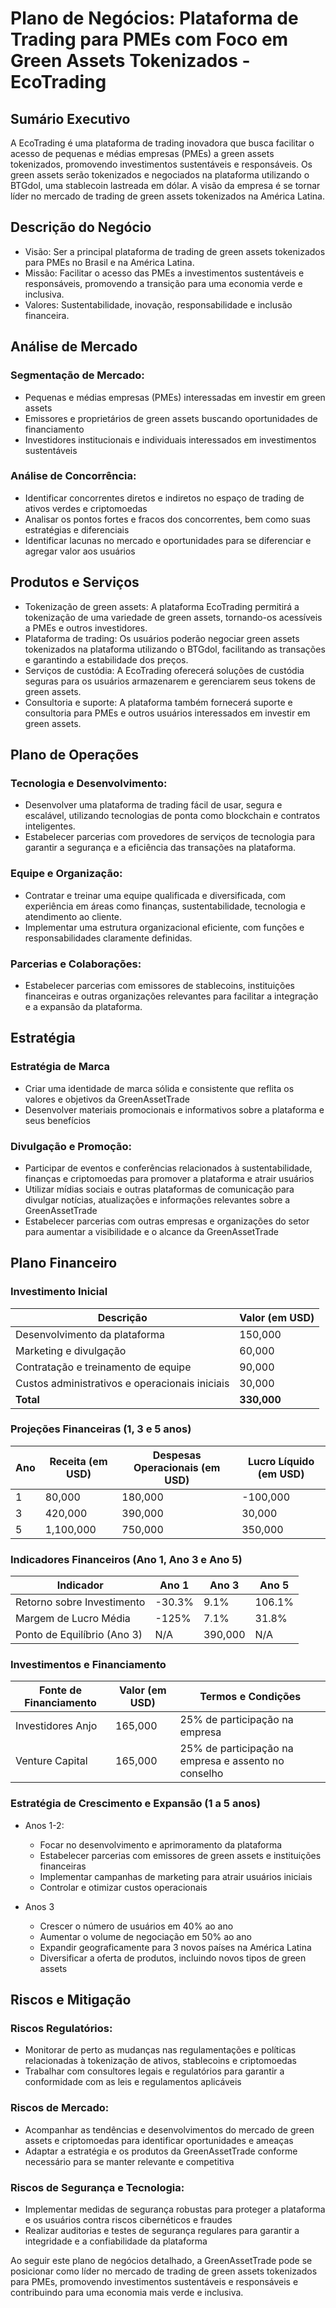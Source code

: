 # Plano de Negócios: Plataforma de Trading para PMEs com Foco em Green Assets Tokenizados - EcoTrading

## Sumário Executivo

A EcoTrading é uma plataforma de trading inovadora que busca facilitar o acesso de pequenas e médias empresas (PMEs) a green assets tokenizados, promovendo investimentos sustentáveis e responsáveis. Os green assets serão tokenizados e negociados na plataforma utilizando o BTGdol, uma stablecoin lastreada em dólar. A visão da empresa é se tornar líder no mercado de trading de green assets tokenizados na América Latina.

## Descrição do Negócio

* Visão: Ser a principal plataforma de trading de green assets tokenizados para PMEs no Brasil e na América Latina.
* Missão: Facilitar o acesso das PMEs a investimentos sustentáveis e responsáveis, promovendo a transição para uma economia verde e inclusiva.
* Valores: Sustentabilidade, inovação, responsabilidade e inclusão financeira.

## Análise de Mercado

### Segmentação de Mercado:

* Pequenas e médias empresas (PMEs) interessadas em investir em green assets
* Emissores e proprietários de green assets buscando oportunidades de financiamento
* Investidores institucionais e individuais interessados em investimentos sustentáveis

### Análise de Concorrência:

* Identificar concorrentes diretos e indiretos no espaço de trading de ativos verdes e criptomoedas
* Analisar os pontos fortes e fracos dos concorrentes, bem como suas estratégias e diferenciais
* Identificar lacunas no mercado e oportunidades para se diferenciar e agregar valor aos usuários

## Produtos e Serviços

* Tokenização de green assets: A plataforma EcoTrading permitirá a tokenização de uma variedade de green assets, tornando-os acessíveis a PMEs e outros investidores.
* Plataforma de trading: Os usuários poderão negociar green assets tokenizados na plataforma utilizando o BTGdol, facilitando as transações e garantindo a estabilidade dos preços.
* Serviços de custódia: A EcoTrading oferecerá soluções de custódia seguras para os usuários armazenarem e gerenciarem seus tokens de green assets.
* Consultoria e suporte: A plataforma também fornecerá suporte e consultoria para PMEs e outros usuários interessados em investir em green assets.

## Plano de Operações

### Tecnologia e Desenvolvimento:

* Desenvolver uma plataforma de trading fácil de usar, segura e escalável, utilizando tecnologias de ponta como blockchain e contratos inteligentes.
* Estabelecer parcerias com provedores de serviços de tecnologia para garantir a segurança e a eficiência das transações na plataforma.

### Equipe e Organização:

* Contratar e treinar uma equipe qualificada e diversificada, com experiência em áreas como finanças, sustentabilidade, tecnologia e atendimento ao cliente.
* Implementar uma estrutura organizacional eficiente, com funções e responsabilidades claramente definidas.

### Parcerias e Colaborações:

* Estabelecer parcerias com emissores de stablecoins, instituições financeiras e outras organizações relevantes para facilitar a integração e a expansão da plataforma.

## Estratégia

### Estratégia de Marca
* Criar uma identidade de marca sólida e consistente que reflita os valores e objetivos da GreenAssetTrade
* Desenvolver materiais promocionais e informativos sobre a plataforma e seus benefícios

### Divulgação e Promoção:

* Participar de eventos e conferências relacionados à sustentabilidade, finanças e criptomoedas para promover a plataforma e atrair usuários
* Utilizar mídias sociais e outras plataformas de comunicação para divulgar notícias, atualizações e informações relevantes sobre a GreenAssetTrade
* Estabelecer parcerias com outras empresas e organizações do setor para aumentar a visibilidade e o alcance da GreenAssetTrade

## Plano Financeiro

### Investimento Inicial

| Descrição                                      | Valor (em USD) |
|------------------------------------------------|---------------|
| Desenvolvimento da plataforma                  | 150,000       |
| Marketing e divulgação                         | 60,000        |
| Contratação e treinamento de equipe            | 90,000        |
| Custos administrativos e operacionais iniciais | 30,000        |
| **Total**                                      | **330,000**   |

### Projeções Financeiras (1, 3 e 5 anos)

| Ano | Receita (em USD) | Despesas Operacionais (em USD) | Lucro Líquido (em USD) |
|-----|-----------------|--------------------------------|------------------------|
| 1   | 80,000          | 180,000                        | -100,000               |
| 3   | 420,000         | 390,000                        | 30,000                 |
| 5   | 1,100,000       | 750,000                        | 350,000                |

### Indicadores Financeiros (Ano 1, Ano 3 e Ano 5)

| Indicador                    | Ano 1  | Ano 3  | Ano 5  |
|------------------------------|--------|--------|--------|
| Retorno sobre Investimento   | -30.3% | 9.1%   | 106.1% |
| Margem de Lucro Média        | -125%  | 7.1%   | 31.8%  |
| Ponto de Equilíbrio (Ano 3)  | N/A    | 390,000| N/A    |

### Investimentos e Financiamento

| Fonte de Financiamento | Valor (em USD) | Termos e Condições                                              |
|------------------------|---------------|------------------------------------------------------------------|
| Investidores Anjo      | 165,000       | 25% de participação na empresa                                  |
| Venture Capital        | 165,000       | 25% de participação na empresa e assento no conselho            |

### Estratégia de Crescimento e Expansão (1 a 5 anos)

* Anos 1-2:
  * Focar no desenvolvimento e aprimoramento da plataforma
  * Estabelecer parcerias com emissores de green assets e instituições financeiras
  * Implementar campanhas de marketing para atrair usuários iniciais
  * Controlar e otimizar custos operacionais

* Anos 3
  * Crescer o número de usuários em 40% ao ano
  * Aumentar o volume de negociação em 50% ao ano
  * Expandir geograficamente para 3 novos países na América Latina
  * Diversificar a oferta de produtos, incluindo novos tipos de green assets

## Riscos e Mitigação

### Riscos Regulatórios:

* Monitorar de perto as mudanças nas regulamentações e políticas relacionadas à tokenização de ativos, stablecoins e criptomoedas
* Trabalhar com consultores legais e regulatórios para garantir a conformidade com as leis e regulamentos aplicáveis

### Riscos de Mercado:

* Acompanhar as tendências e desenvolvimentos do mercado de green assets e criptomoedas para identificar oportunidades e ameaças
* Adaptar a estratégia e os produtos da GreenAssetTrade conforme necessário para se manter relevante e competitiva

### Riscos de Segurança e Tecnologia:

* Implementar medidas de segurança robustas para proteger a plataforma e os usuários contra riscos cibernéticos e fraudes
* Realizar auditorias e testes de segurança regulares para garantir a integridade e a confiabilidade da plataforma

Ao seguir este plano de negócios detalhado, a GreenAssetTrade pode se posicionar como líder no mercado de trading de green assets tokenizados para PMEs, promovendo investimentos sustentáveis e responsáveis e contribuindo para uma economia mais verde e inclusiva.
